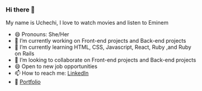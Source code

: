 ### Hi there 👋
My name is Uchechi, I love to watch movies and listen to Eminem
- 😄 Pronouns: She/Her
- 🔭 I’m currently working on Front-end projects and Back-end projects
- 🌱 I’m currently learning HTML, CSS, Javascript, React, Ruby ,and Ruby on Rails
- 👯 I’m looking to collaborate on Front-end projects and Back-end projects
- 😄 Open to new job opportunities
- 📫 How to reach me: [LinkedIn](https://www.linkedin.com/in/stephanie-ugboaja-930a2a216/)
- 🎨 [Portfolio](https://tired-coder.herokuapp.com/)
